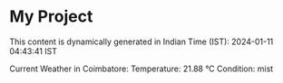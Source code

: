 # My Project

This content is dynamically generated in Indian Time (IST): 2024-01-11 04:43:41 IST


Current Weather in Coimbatore:
Temperature: 21.88 °C
Condition: mist
